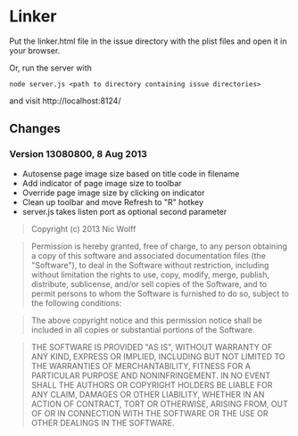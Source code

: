 Linker
======

Put the linker.html file in the issue directory with the plist files and open it in your browser.

Or, run the server with

    node server.js <path to directory containing issue directories>

and visit http://localhost:8124/

Changes
-------

### Version 13080800, 8 Aug 2013

* Autosense page image size based on title code in filename
* Add indicator of page image size to toolbar
* Override page image size by clicking on indicator
* Clean up toolbar and move Refresh to "R" hotkey
* server.js takes listen port as optional second parameter

>Copyright (c) 2013 Nic Wolff

>Permission is hereby granted, free of charge, to any person obtaining a copy of this software and associated documentation files (the "Software"), to deal in the Software without restriction, including without limitation the rights to use, copy, modify, merge, publish, distribute, sublicense, and/or sell copies of the Software, and to permit persons to whom the Software is furnished to do so, subject to the following conditions:

>The above copyright notice and this permission notice shall be included in all copies or substantial portions of the Software.

>THE SOFTWARE IS PROVIDED "AS IS", WITHOUT WARRANTY OF ANY KIND, EXPRESS OR IMPLIED, INCLUDING BUT NOT LIMITED TO THE WARRANTIES OF MERCHANTABILITY, FITNESS FOR A PARTICULAR PURPOSE AND NONINFRINGEMENT. IN NO EVENT SHALL THE AUTHORS OR COPYRIGHT HOLDERS BE LIABLE FOR ANY CLAIM, DAMAGES OR OTHER LIABILITY, WHETHER IN AN ACTION OF CONTRACT, TORT OR OTHERWISE, ARISING FROM, OUT OF OR IN CONNECTION WITH THE SOFTWARE OR THE USE OR OTHER DEALINGS IN THE SOFTWARE.
